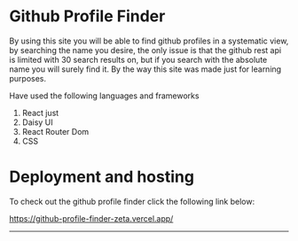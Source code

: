 
# Github Profile Finder
By using this site you will be able to find github profiles in a systematic view, by searching the name you desire, the only issue is that the github rest api is limited with 30 search results on, but if you search with the absolute name you will surely find it. By the way this site was made just for learning purposes.

Have used the following languages and frameworks
1. React just
2. Daisy UI 
3. React Router Dom
4. CSS


# Deployment and hosting

To check out the github profile finder click the following link below:


https://github-profile-finder-zeta.vercel.app/

----------------------------------------------------


